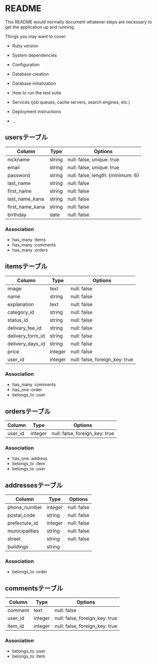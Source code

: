 # README

This README would normally document whatever steps are necessary to get the
application up and running.

Things you may want to cover:

* Ruby version

* System dependencies

* Configuration

* Database creation

* Database initialization

* How to run the test suite

* Services (job queues, cache servers, search engines, etc.)

* Deployment instructions

* ...

## usersテーブル
|Column|Type|Options|
|------|----|-------|
|nickname|string|null: false, unique: true|
|email|string|null: false, unique: true|
|password|string|null: false, length: {minimum: 6}|
|last_name|string|null: false|
|first_name|string|null: false|
|last_name_kana|string|null: false|
|first_name_kana|string|null: false|
|birthday|date|null: false|

### Association
- has_many :items
- has_many :comments
- has_many :orders


## itemsテーブル
|Column|Type|Options|
|------|----|-------|
|image|text|null: false|
|name|string|null: false|
|explanation|text|null: false|
|category_id|string|null: false|
|status_id|string|null: false|
|delivary_fee_id|string|null: false|
|delivery_form_id|string|null: false|
|delivery_days_id|string|null: false|
|price|integer|null: false|
|user_id|integer|null: false, foreign_key: true|

### Association
- has_many :comments
- has_one :order
- belongs_to :user


## ordersテーブル
|Column|Type|Options|
|------|----|-------|
|user_id|integer|null: false, foreign_key: true|

### Association
- has_one :address
- belongs_to :item
- belongs_to :user


## addressesテーブル
|Column|Type|Options|
|------|----|-------|
|phone_number|integer|null: false|
|postal_code|string|null: false|
|prefecture_id|integer|null: false|
|municipalities|string|null: false|
|street|string|null: false|
|buildings|string||

### Association
- belongs_to :order


## commentsテーブル
|Column|Type|Options|
|------|----|-------|
|comment|text|null: false|
|user_id|integer|null: false, foreign_key: true|
|item_id|integer|null: false, foreign_key: true|

### Association
- belongs_to :user
- belongs_to :item